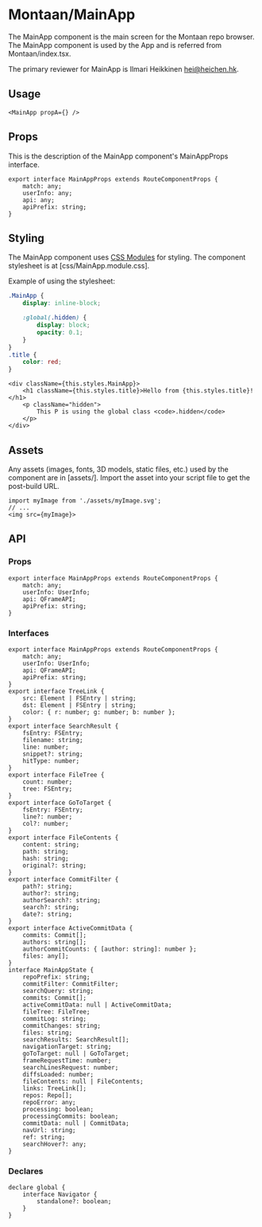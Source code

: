 # Montaan/MainApp

The MainApp component is the main screen for the Montaan repo browser.
The MainApp component is used by the App and is referred from Montaan/index.tsx.

The primary reviewer for MainApp is Ilmari Heikkinen <hei@heichen.hk>.

## Usage

```tsx
<MainApp propA={} />
```

## Props

This is the description of the MainApp component's MainAppProps interface.

```tsx
export interface MainAppProps extends RouteComponentProps {
	match: any;
	userInfo: any;
	api: any;
	apiPrefix: string;
}
```

## Styling

The MainApp component uses [CSS Modules](https://github.com/css-modules/css-modules) for styling. The component stylesheet is at [css/MainApp.module.css].

Example of using the stylesheet:

```css
.MainApp {
	display: inline-block;

	:global(.hidden) {
		display: block;
		opacity: 0.1;
	}
}
.title {
	color: red;
}
```

```tsx
<div className={this.styles.MainApp}>
	<h1 className={this.styles.title}>Hello from {this.styles.title}!</h1>
	<p className="hidden">
		This P is using the global class <code>.hidden</code>
	</p>
</div>
```

## Assets

Any assets (images, fonts, 3D models, static files, etc.) used by the component are in [assets/]. Import the asset into your script file to get the post-build URL.

```tsx
import myImage from './assets/myImage.svg';
// ...
<img src={myImage}>
```

## API

### Props

```tsx
export interface MainAppProps extends RouteComponentProps {
	match: any;
	userInfo: UserInfo;
	api: QFrameAPI;
	apiPrefix: string;
}
```

### Interfaces

```tsx
export interface MainAppProps extends RouteComponentProps {
	match: any;
	userInfo: UserInfo;
	api: QFrameAPI;
	apiPrefix: string;
}
export interface TreeLink {
	src: Element | FSEntry | string;
	dst: Element | FSEntry | string;
	color: { r: number; g: number; b: number };
}
export interface SearchResult {
	fsEntry: FSEntry;
	filename: string;
	line: number;
	snippet?: string;
	hitType: number;
}
export interface FileTree {
	count: number;
	tree: FSEntry;
}
export interface GoToTarget {
	fsEntry: FSEntry;
	line?: number;
	col?: number;
}
export interface FileContents {
	content: string;
	path: string;
	hash: string;
	original?: string;
}
export interface CommitFilter {
	path?: string;
	author?: string;
	authorSearch?: string;
	search?: string;
	date?: string;
}
export interface ActiveCommitData {
	commits: Commit[];
	authors: string[];
	authorCommitCounts: { [author: string]: number };
	files: any[];
}
interface MainAppState {
	repoPrefix: string;
	commitFilter: CommitFilter;
	searchQuery: string;
	commits: Commit[];
	activeCommitData: null | ActiveCommitData;
	fileTree: FileTree;
	commitLog: string;
	commitChanges: string;
	files: string;
	searchResults: SearchResult[];
	navigationTarget: string;
	goToTarget: null | GoToTarget;
	frameRequestTime: number;
	searchLinesRequest: number;
	diffsLoaded: number;
	fileContents: null | FileContents;
	links: TreeLink[];
	repos: Repo[];
	repoError: any;
	processing: boolean;
	processingCommits: boolean;
	commitData: null | CommitData;
	navUrl: string;
	ref: string;
	searchHover?: any;
}
```

### Declares

```tsx
declare global {
	interface Navigator {
		standalone?: boolean;
	}
}
```
